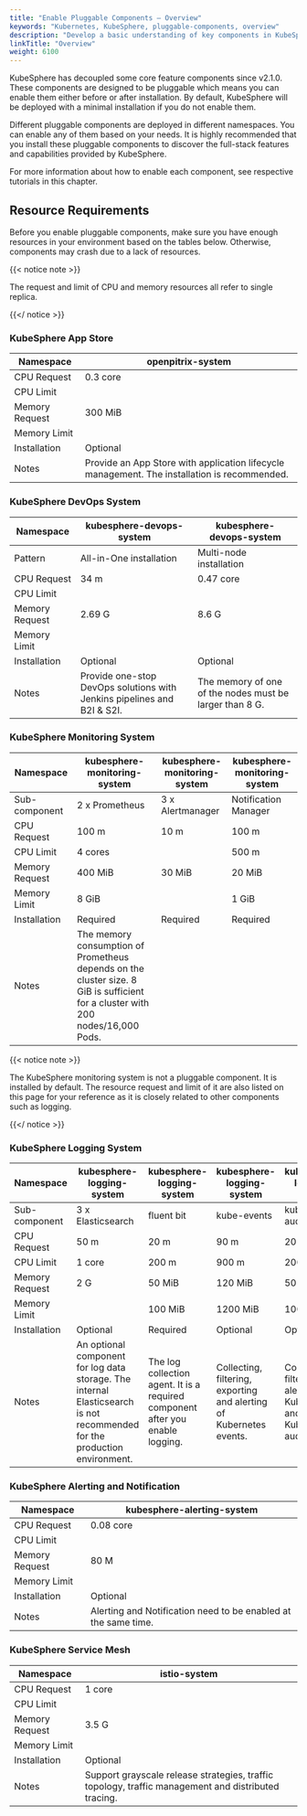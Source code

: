 ```yaml
---
title: "Enable Pluggable Components — Overview"
keywords: "Kubernetes, KubeSphere, pluggable-components, overview"
description: "Develop a basic understanding of key components in KubeSphere, including features and resource consumption."
linkTitle: "Overview"
weight: 6100
---
```


KubeSphere has decoupled some core feature components since v2.1.0. These components are designed to be pluggable which means you can enable them either before or after installation. By default, KubeSphere will be deployed with a minimal installation if you do not enable them.

Different pluggable components are deployed in different namespaces. You can enable any of them based on your needs. It is highly recommended that you install these pluggable components to discover the full-stack features and capabilities provided by KubeSphere.

For more information about how to enable each component, see respective tutorials in this chapter.

## Resource Requirements

Before you enable pluggable components, make sure you have enough resources in your environment based on the tables below. Otherwise, components may crash due to a lack of resources.

{{< notice note >}}

The request and limit of CPU and memory resources all refer to single replica.

{{</ notice >}}

### KubeSphere App Store

| Namespace      | openpitrix-system                                            |
| -------------- | ------------------------------------------------------------ |
| CPU Request    | 0.3 core                                                     |
| CPU Limit      |                                                              |
| Memory Request | 300 MiB                                                      |
| Memory Limit   |                                                              |
| Installation   | Optional                                                     |
| Notes          | Provide an App Store with application lifecycle management. The installation is recommended. |

### KubeSphere DevOps System

| Namespace      | kubesphere-devops-system                                     | kubesphere-devops-system                                |
| -------------- | ------------------------------------------------------------ | ------------------------------------------------------- |
| Pattern        | All-in-One installation                                      | Multi-node installation                                 |
| CPU Request    | 34 m                                                         | 0.47 core                                               |
| CPU Limit      |                                                              |                                                         |
| Memory Request | 2.69 G                                                       | 8.6 G                                                   |
| Memory Limit   |                                                              |                                                         |
| Installation   | Optional                                                     | Optional                                                |
| Notes          | Provide one-stop DevOps solutions with Jenkins pipelines and B2I & S2I. | The memory of one of the nodes must be larger than 8 G. |

### KubeSphere Monitoring System

| Namespace      | kubesphere-monitoring-system                                 | kubesphere-monitoring-system | kubesphere-monitoring-system |
| -------------- | ------------------------------------------------------------ | ---------------------------- | ---------------------------- |
| Sub-component  | 2 x Prometheus                                               | 3 x Alertmanager             | Notification Manager         |
| CPU Request    | 100 m                                                        | 10 m                         | 100 m                        |
| CPU Limit      | 4 cores                                                      |                              | 500 m                        |
| Memory Request | 400 MiB                                                      | 30 MiB                       | 20 MiB                       |
| Memory Limit   | 8 GiB                                                        |                              | 1 GiB                        |
| Installation   | Required                                                     | Required                     | Required                     |
| Notes          | The memory consumption of Prometheus depends on the cluster size. 8 GiB is sufficient for a cluster with 200 nodes/16,000 Pods. |                              |                              |

{{< notice note >}}

The KubeSphere monitoring system is not a pluggable component. It is installed by default. The resource request and limit of it are also listed on this page for your reference as it is closely related to other components such as logging.

{{</ notice >}} 

### KubeSphere Logging System

| Namespace      | kubesphere-logging-system                                    | kubesphere-logging-system                                    | kubesphere-logging-system                                    | kubesphere-logging-system                                    |
| -------------- | ------------------------------------------------------------ | ------------------------------------------------------------ | ------------------------------------------------------------ | ------------------------------------------------------------ |
| Sub-component  | 3 x Elasticsearch                                            | fluent bit                                                   | kube-events                                                  | kube-auditing                                                |
| CPU Request    | 50 m                                                         | 20 m                                                         | 90 m                                                         | 20 m                                                         |
| CPU Limit      | 1 core                                                       | 200 m                                                        | 900 m                                                        | 200 m                                                        |
| Memory Request | 2 G                                                          | 50 MiB                                                       | 120 MiB                                                      | 50 MiB                                                       |
| Memory Limit   |                                                              | 100 MiB                                                      | 1200 MiB                                                     | 100 MiB                                                      |
| Installation   | Optional                                                     | Required                                                     | Optional                                                     | Optional                                                     |
| Notes          | An optional component for log data storage. The internal Elasticsearch is not recommended for the production environment. | The log collection agent. It is a required component after you enable logging. | Collecting, filtering, exporting and alerting of Kubernetes events. | Collecting, filtering and alerting of Kubernetes and KubeSphere auditing logs. |

### KubeSphere Alerting and Notification

| Namespace      | kubesphere-alerting-system                                   |
| -------------- | ------------------------------------------------------------ |
| CPU Request    | 0.08 core                                                    |
| CPU Limit      |                                                              |
| Memory Request | 80 M                                                         |
| Memory Limit   |                                                              |
| Installation   | Optional                                                     |
| Notes          | Alerting and Notification need to be enabled at the same time. |

### KubeSphere Service Mesh

| Namespace      | istio-system                                                 |
| -------------- | ------------------------------------------------------------ |
| CPU Request    | 1 core                                                       |
| CPU Limit      |                                                              |
| Memory Request | 3.5 G                                                        |
| Memory Limit   |                                                              |
| Installation   | Optional                                                     |
| Notes          | Support grayscale release strategies, traffic topology, traffic management and distributed tracing. |
